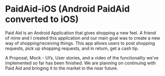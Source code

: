 # PaidAid-iOS (Android PaidAid converted to iOS)

Paid Aid is an Android Application that gives shopping a new feel. A friend of mine and I created this application 
and our main goal was to create a new way of shopping/receiving things. This app allows users to post shopping requests, 
pick up shopping requests, and in return, get a cash tip.

A Proposal, Mock - UI’s, User stories, and a video of the functionality we’ve implemented so far has been finished. 
We are planning on continuing with Paid Aid and bringing it to the market in the near future.
